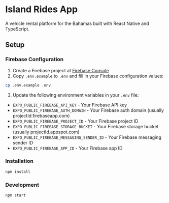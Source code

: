 # Island Rides App

A vehicle rental platform for the Bahamas built with React Native and TypeScript.

## Setup

### Firebase Configuration

1. Create a Firebase project at [Firebase Console](https://console.firebase.google.com/)
2. Copy `.env.example` to `.env` and fill in your Firebase configuration values:

```bash
cp .env.example .env
```

3. Update the following environment variables in your `.env` file:

- `EXPO_PUBLIC_FIREBASE_API_KEY` - Your Firebase API key
- `EXPO_PUBLIC_FIREBASE_AUTH_DOMAIN` - Your Firebase auth domain (usually projectId.firebaseapp.com)
- `EXPO_PUBLIC_FIREBASE_PROJECT_ID` - Your Firebase project ID
- `EXPO_PUBLIC_FIREBASE_STORAGE_BUCKET` - Your Firebase storage bucket (usually projectId.appspot.com)
- `EXPO_PUBLIC_FIREBASE_MESSAGING_SENDER_ID` - Your Firebase messaging sender ID
- `EXPO_PUBLIC_FIREBASE_APP_ID` - Your Firebase app ID

### Installation

```bash
npm install
```

### Development

```bash
npm start
```
